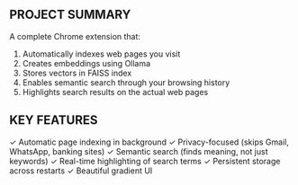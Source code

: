 PROJECT SUMMARY
---------------
A complete Chrome extension that:
1. Automatically indexes web pages you visit
2. Creates embeddings using Ollama
3. Stores vectors in FAISS index
4. Enables semantic search through your browsing history
5. Highlights search results on the actual web pages

KEY FEATURES
------------
✓ Automatic page indexing in background
✓ Privacy-focused (skips Gmail, WhatsApp, banking sites)
✓ Semantic search (finds meaning, not just keywords)
✓ Real-time highlighting of search terms
✓ Persistent storage across restarts
✓ Beautiful gradient UI
